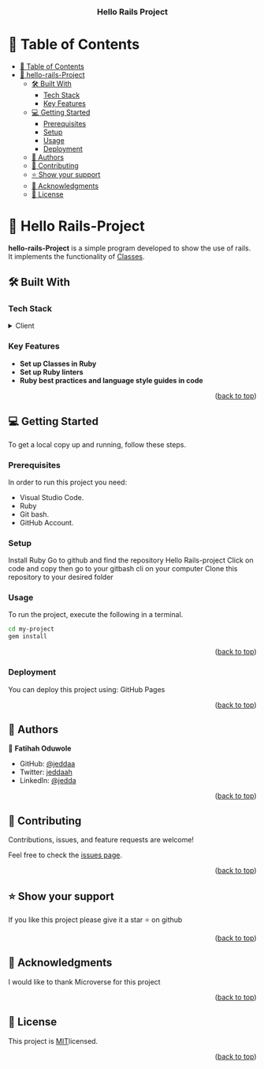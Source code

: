 <a name="readme-top"></a>

<div align="center">

  <h3><b>Hello Rails Project</b></h3>

</div>

<!-- TABLE OF CONTENTS -->

# 📗 Table of Contents

- [📗 Table of Contents](#-table-of-contents)
- [📖 hello-rails-Project ](#-hello-rails-project-)
  - [🛠 Built With ](#-built-with-)
    - [Tech Stack ](#tech-stack-)
    - [Key Features ](#key-features-)
  - [💻 Getting Started ](#-getting-started-)
    - [Prerequisites](#prerequisites)
    - [Setup](#setup)
    - [Usage](#usage)
    - [Deployment](#deployment)
  - [👥 Authors ](#-authors-)
  <!-- - [🔭 Future Features ](#-future-features-) -->
  - [🤝 Contributing ](#-contributing-)
  - [⭐️ Show your support ](#️-show-your-support-)
  - [🙏 Acknowledgments ](#-acknowledgments-)
  - [📝 License ](#-license-)

<!-- PROJECT DESCRIPTION -->

# 📖 Hello Rails-Project <a name="about-project"></a>

**hello-rails-Project** is a simple program developed to show the use of rails. It implements the functionality of <a href="https://rubyonrails.org/">Classes</a>.

## 🛠 Built With <a name="built-with"></a>

### Tech Stack <a name="tech-stack"></a>

<details>
<summary>Client</summary>
  <ul>
    <li><a href="https://www.ruby-lang.org/en/">Ruby</a></li>
    <li><a href="https://rubyonrails.org/">Ruby</a></li>
  </ul>
</details>

<!-- Features -->

### Key Features <a name="key-features"></a>

- **Set up Classes in Ruby**
- **Set up Ruby linters**
- **Ruby best practices and language style guides in code**

<p align="right">(<a href="#readme-top">back to top</a>)</p>

<!-- GETTING STARTED -->

## 💻 Getting Started <a name="getting-started"></a>

To get a local copy up and running, follow these steps.

### Prerequisites

In order to run this project you need:

- Visual Studio Code.
- Ruby
- Git bash.
- GitHub Account.

### Setup

Install Ruby
Go to github and find the repository Hello Rails-project
Click on code and copy then go to your gitbash cli on your computer Clone this repository to your desired folder

<!--
Example commands:

```sh
  cd my-folder
  git clone https://github.com/Jeddaa/hello-rails.git
```
--->

### Usage

To run the project, execute the following in a terminal.

```sh
cd my-project
gem install
```

<p align="right">(<a href="#readme-top">back to top</a>)</p>

### Deployment

You can deploy this project using:
GitHub Pages

<!--
Example:

```sh
  https://github.com/Jeddaa/hello-rails.git
```
 -->

<p align="right">(<a href="#readme-top">back to top</a>)</p>

<!-- AUTHORS -->

## 👥 Authors <a name="authors"></a>

👤 **Fatihah Oduwole**

- GitHub: [@jeddaa](https://github.com/jeddaa)
- Twitter: [jeddaah](https://twitter.com/_jeddaah)
- LinkedIn: [@jedda](https://linkedin.com/in/fatihahoduwole)
<p align="right">(<a href="#readme-top">back to top</a>)</p>

<!-- FUTURE FEATURES

## 🔭 Future Features <a name="future-features"></a>

- [ ] **[Implement the main app]**
- [ ] **[Implement the ui]**
- [ ] **[Implement the functionality of adding a book]**
- [ ] **[Implement the functionality of adding a person]**

<p align="right">(<a href="#readme-top">back to top</a>)</p> -->

<!-- CONTRIBUTING -->

## 🤝 Contributing <a name="contributing"></a>

Contributions, issues, and feature requests are welcome!

Feel free to check the [issues page](https://github.com/Jeddaa/hello-rails/issues).

<p align="right">(<a href="#readme-top">back to top</a>)</p>

<!-- SUPPORT -->

## ⭐️ Show your support <a name="support"></a>

If you like this project please give it a star ⭐️ on github

<p align="right">(<a href="#readme-top">back to top</a>)</p>

<!-- ACKNOWLEDGEMENTS -->

## 🙏 Acknowledgments <a name="acknowledgements"></a>

I would like to thank Microverse for this project

<p align="right">(<a href="#readme-top">back to top</a>)</p>

<!-- LICENSE -->

## 📝 License <a name="license"></a>

This project is [MIT](https://github.com/Jeddaa/hello-rails-oop/blob/develop/LICENSE)licensed.

<p align="right">(<a href="#readme-top">back to top</a>)</p>
